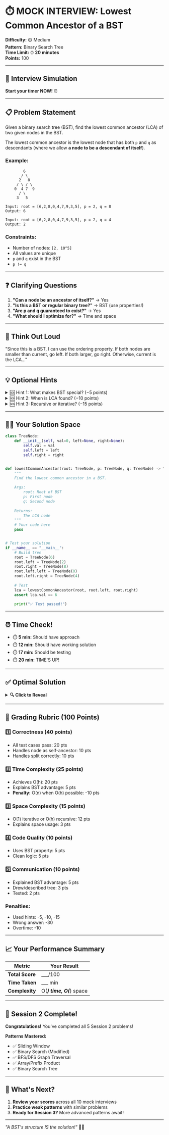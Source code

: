 # ⏱️ MOCK INTERVIEW: Lowest Common Ancestor of a BST

**Difficulty:** 🟡 Medium  
**Pattern:** Binary Search Tree  
**Time Limit:** ⏰ **20 minutes**  
**Points:** 100

---

## 🎯 Interview Simulation

**Start your timer NOW!** ⏰

---

## 📋 Problem Statement

Given a binary search tree (BST), find the lowest common ancestor (LCA) of two given nodes in the BST.

The lowest common ancestor is the lowest node that has both `p` and `q` as descendants (where we allow **a node to be a descendant of itself**).

### Example:

```
        6
       / \
      2   8
     / \ / \
    0  4 7  9
      / \
     3   5

Input: root = [6,2,8,0,4,7,9,3,5], p = 2, q = 8
Output: 6

Input: root = [6,2,8,0,4,7,9,3,5], p = 2, q = 4
Output: 2
```

### Constraints:
- Number of nodes: `[2, 10^5]`
- All values are unique
- `p` and `q` exist in the BST
- `p != q`

---

## ❓ Clarifying Questions

1. **"Can a node be an ancestor of itself?"** → Yes
2. **"Is this a BST or regular binary tree?"** → BST (use properties!)
3. **"Are p and q guaranteed to exist?"** → Yes
4. **"What should I optimize for?"** → Time and space

---

## 💭 Think Out Loud

"Since this is a BST, I can use the ordering property. If both nodes are smaller than current, go left. If both larger, go right. Otherwise, current is the LCA..."

---

## 💡 Optional Hints

<details>
<summary>🆘 Hint 1: What makes BST special? (−5 points)</summary>

BST property: left < node < right

You can determine which subtree contains a node by value comparison!

</details>

<details>
<summary>🆘 Hint 2: When is LCA found? (−10 points)</summary>

LCA is found when paths to p and q diverge:
- If both < current → go left
- If both > current → go right  
- Otherwise → current is LCA!

</details>

<details>
<summary>🆘 Hint 3: Recursive or iterative? (−15 points)</summary>

**Iterative is simpler:**

```python
while root:
    if p.val < root.val and q.val < root.val:
        root = root.left
    elif p.val > root.val and q.val > root.val:
        root = root.right
    else:
        return root
```

</details>

---

## 🧑‍💻 Your Solution Space

```python
class TreeNode:
    def __init__(self, val=0, left=None, right=None):
        self.val = val
        self.left = left
        self.right = right


def lowestCommonAncestor(root: TreeNode, p: TreeNode, q: TreeNode) -> TreeNode:
    """
    Find the lowest common ancestor in a BST.
    
    Args:
        root: Root of BST
        p: First node
        q: Second node
        
    Returns:
        The LCA node
    """
    # Your code here
    pass


# Test your solution
if __name__ == "__main__":
    # Build tree
    root = TreeNode(6)
    root.left = TreeNode(2)
    root.right = TreeNode(8)
    root.left.left = TreeNode(0)
    root.left.right = TreeNode(4)
    
    # Test
    lca = lowestCommonAncestor(root, root.left, root.right)
    assert lca.val == 6
    
    print("✅ Test passed!")
```

---

## ⏰ Time Check!

- ⏱️ **5 min:** Should have approach
- ⏱️ **12 min:** Should have working solution
- ⏱️ **17 min:** Should be testing
- ⏱️ **20 min:** TIME'S UP!

---

## ✅ Optimal Solution

<details>
<summary><b>🔍 Click to Reveal</b></summary>

```python
def lowestCommonAncestor(root: TreeNode, p: TreeNode, q: TreeNode) -> TreeNode:
    """
    Iterative solution using BST properties.
    
    Time: O(h) where h is height
    Space: O(1) - no extra space
    """
    current = root
    
    while current:
        # Both in left subtree
        if p.val < current.val and q.val < current.val:
            current = current.left
        
        # Both in right subtree
        elif p.val > current.val and q.val > current.val:
            current = current.right
        
        # Split or current is p/q
        else:
            return current
    
    return None


# Recursive alternative
def lowestCommonAncestor_recursive(root: TreeNode, p: TreeNode, q: TreeNode) -> TreeNode:
    """
    Time: O(h)
    Space: O(h) - recursion stack
    """
    if p.val < root.val and q.val < root.val:
        return lowestCommonAncestor_recursive(root.left, p, q)
    elif p.val > root.val and q.val > root.val:
        return lowestCommonAncestor_recursive(root.right, p, q)
    else:
        return root
```

</details>

---

## 🎯 Grading Rubric (100 Points)

### 1️⃣ Correctness (40 points)
- All test cases pass: 20 pts
- Handles node as self-ancestor: 10 pts
- Handles split correctly: 10 pts

### 2️⃣ Time Complexity (25 points)
- Achieves O(h): 20 pts
- Explains BST advantage: 5 pts
- **Penalty:** O(n) when O(h) possible: -10 pts

### 3️⃣ Space Complexity (15 points)
- O(1) iterative or O(h) recursive: 12 pts
- Explains space usage: 3 pts

### 4️⃣ Code Quality (10 points)
- Uses BST property: 5 pts
- Clean logic: 5 pts

### 5️⃣ Communication (10 points)
- Explained BST advantage: 5 pts
- Drew/described tree: 3 pts
- Tested: 2 pts

### Penalties:
- Used hints: -5, -10, -15
- Wrong answer: -30
- Overtime: -10

---

## 📈 Your Performance Summary

| Metric | Your Result |
|--------|-------------|
| **Total Score** | ___/100 |
| **Time Taken** | ___ min |
| **Complexity** | O(___) time, O(___) space |

---

## 🎊 Session 2 Complete!

**Congratulations!** You've completed all 5 Session 2 problems!

**Patterns Mastered:**
- ✅ Sliding Window
- ✅ Binary Search (Modified)
- ✅ BFS/DFS Graph Traversal
- ✅ Array/Prefix Product
- ✅ Binary Search Tree

---

## 🚀 What's Next?

1. **Review your scores** across all 10 mock interviews
2. **Practice weak patterns** with similar problems
3. **Ready for Session 3?** More advanced patterns await!

---

*"A BST's structure IS the solution!"* 🌳✨
